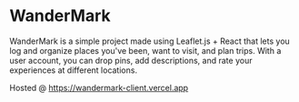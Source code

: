# WanderMark
WanderMark is a simple project made using Leaflet.js + React that lets you log and organize places you've been, want to visit, and plan trips. With a user account, you can drop pins, add descriptions, and rate your experiences at different locations.

Hosted @ https://wandermark-client.vercel.app
